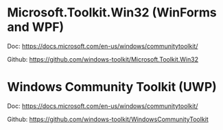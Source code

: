 # Microsoft.Toolkit.Win32 (WinForms and WPF)

Doc: https://docs.microsoft.com/en-us/windows/communitytoolkit/

Github: https://github.com/windows-toolkit/Microsoft.Toolkit.Win32

# Windows Community Toolkit (UWP)

Doc: https://docs.microsoft.com/en-us/windows/communitytoolkit/

Github: https://github.com/windows-toolkit/WindowsCommunityToolkit
